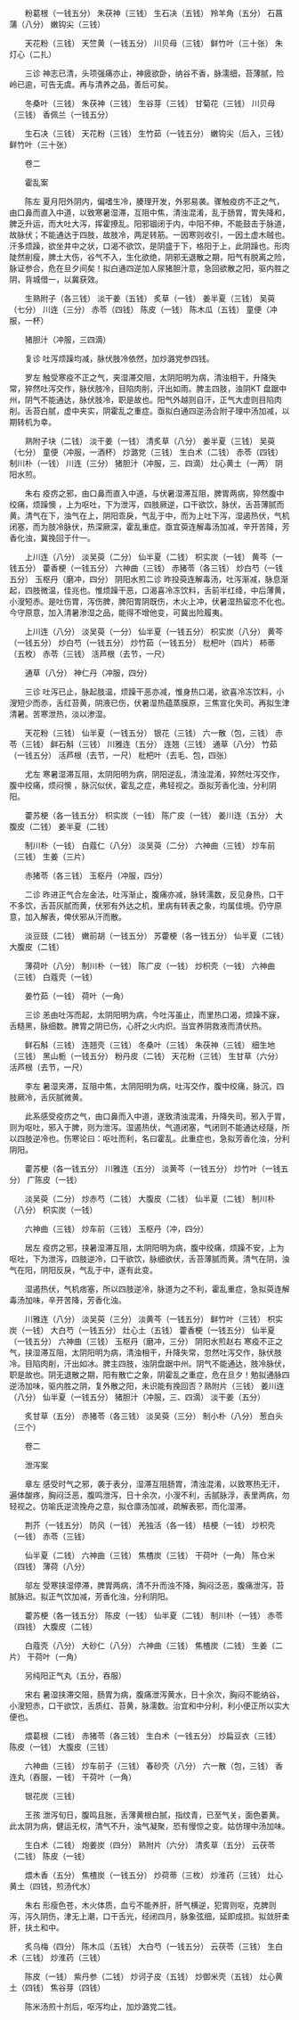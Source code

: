 <!-- { "loadSidebar": true } -->
　　粉葛根（一钱五分） 朱茯神（三钱） 生石决（五钱） 羚羊角（五分） 石菖蒲（八分） 嫩钩尖（三钱）

　　天花粉（三钱） 天竺黄（一钱五分） 川贝母（三钱） 鲜竹叶（三十张） 朱灯心（二扎）

　　三诊 神志已清，头项强痛亦止，神疲欲卧，纳谷不香，脉濡细，苔薄腻，险岭已逾，可告无虞。再与清养之品，善后可矣。

　　冬桑叶（三钱） 朱茯神（三钱） 生谷芽（三钱） 甘菊花（三钱） 川贝母（三钱） 香佩兰（一钱五分）

　　生石决（三钱） 天花粉（三钱） 生竹茹（一钱五分） 嫩钩尖（后入，三钱） 鲜竹叶（三十张）

　　卷二

　　霍乱案

　　陈左 夏月阳外阴内，偏嗜生冷，腠理开发，外邪易袭。骤触疫疠不正之气，由口鼻而直入中道，以致寒暑湿滞，互阻中焦，清浊混淆，乱于肠胃，胃失降和，脾乏升运，而大吐大泻，挥霍撩乱。阳邪锢闭于内，中阳不伸，不能鼓击于脉道，故脉伏；不能通达于四肢，故肢冷，两足转筋。一因寒则收引，一因土虚木贼也。汗多烦躁，欲坐井中之状，口渴不欲饮，是阴盛于下，格阳于上，此阴躁也。形肉陡然削瘦，脾土大伤，谷气不入，生化欲绝，阴邪无退散之期，阳气有脱离之险，脉证参合，危在旦夕间矣！拟白通四逆加人尿猪胆汁意，急回欲散之阳，驱内胜之阴，背城借一，以冀获效。

　　生熟附子（各三钱） 淡干姜（五钱） 炙草（一钱） 姜半夏（三钱） 吴萸（七分） 川连（三分） 赤苓（四钱） 陈皮（一钱） 陈木瓜（五钱） 童便（冲服，一杯）

　　猪胆汁（冲服，三四滴）

　　复诊 吐泻烦躁均减，脉伏肢冷依然，加炒潞党参四钱。

　　罗左 触受寒疫不正之气，夹湿滞交阻，太阴阳明为病，清浊相干，升降失常，猝然吐泻交作，脉伏肢冷，目陷肉削，汗出如雨。脾主四肢，浊阴KT 盘踞中州，阴气不能通达，脉伏肢冷，职是故也。阳气外越则自汗，正气大虚则目陷肉削。舌苔白腻，虚中夹实，阴霍乱之重症。亟拟白通四逆汤合附子理中汤加减，以期转机为幸。

　　熟附子块（二钱） 淡干姜（一钱） 清炙草（八分） 姜半夏（三钱） 吴萸（七分） 童便（冲服，一酒杯） 炒潞党（三钱） 生白术（二钱） 赤苓（四钱） 制川朴（一钱） 川连（三分） 猪胆汁（冲服，三、四滴） 灶心黄土（一两） 阴阳水煎。

　　朱右 疫疠之邪，由口鼻而直入中道，与伏暑湿滞互阻，脾胃两病，猝然腹中绞痛，烦躁懊 ，上为呕吐，下为泄泻，四肢厥逆，口干欲饮，脉伏，舌苔薄腻而黄。清气在下，浊气在上，阴阳乖戾，气乱于中，而为上吐下泻，湿遏热伏，气机闭塞，而为肢冷脉伏，热深厥深，霍乱重症。亟宜萸连解毒汤加减，辛开苦降，芳香化浊，冀挽回于什一。

　　上川连（八分） 淡吴萸（二分） 仙半夏（二钱） 枳实炭（一钱） 黄芩（一钱五分） 藿香梗（一钱五分） 六神曲（三钱） 赤猪苓（各三钱） 炒白芍（一钱五分） 玉枢丹（磨冲，四分） 阴阳水煎二诊 昨投萸连解毒汤，吐泻渐减，脉息渐起，四肢微温，佳兆也。惟烦躁干恶，口渴喜冷冻饮料，舌前半红绛，中后薄黄，小溲短赤。是吐伤胃，泻伤脾，脾阳胃阴既伤，木火上冲，伏暑湿热留恋不化也。今守原意，加入清暑渗湿之品，能得不增他变，可冀出险履夷。

　　上川连（八分） 淡吴萸（一分） 仙半夏（一钱五分） 枳实炭（八分） 黄芩（一钱五分） 炒白芍（一钱五分） 炒竹茹（一钱五分） 枇杷叶（四片） 柿蒂（五枚） 赤苓（三钱） 活芦根（去节，一尺）

　　通草（八分） 神仁丹（冲服，四分）

　　三诊 吐泻已止，脉起肢温，烦躁干恶亦减，惟身热口渴，欲喜冷冻饮料，小溲短少而赤，舌红苔黄，阴液已伤，伏暑湿热蕴蒸膜原，三焦宣化失司。再拟生津清暑。苦寒泄热，淡以渗湿。

　　天花粉（三钱） 仙半夏（一钱五分） 银花（三钱） 六一散（包，三钱） 赤苓（三钱） 鲜石斛（三钱） 川雅连（五分） 连翘（三钱） 通草（八分） 竹茹（一钱五分） 活芦根（去节，一尺） 枇杷叶（去毛、包，四张）

　　尤左 寒暑湿滞互阻，太阴阳明为病，阴阳逆乱，清浊混淆，猝然吐泻交作，腹中绞痛，烦闷懊 ，脉沉似伏，霍乱之症，弗轻视之。亟拟芳香化浊，分利阴阳。

　　藿苏梗（各一钱五分） 枳实炭（一钱） 陈广皮（一钱） 姜川连（五分） 大腹皮（二钱） 姜半夏（二钱）

　　制川朴（一钱） 白蔻仁（八分） 淡吴萸（二分） 六神曲（三钱） 炒车前（三钱） 生姜（三片）

　　赤猪苓（各三钱） 玉枢丹（冲服，四分）

　　二诊 昨进正气合左金法，吐泻渐止，腹痛亦减，脉转濡数，反见身热，口干不多饮，舌苔灰腻而黄，伏邪有外达之机，里病有转表之象，均属佳境。仍守原意，加入解表，俾伏邪从汗而散。

　　淡豆豉（二钱） 嫩前胡（一钱五分） 苏藿梗（各一钱五分） 仙半夏（二钱） 大腹皮（二钱）

　　薄荷叶（八分） 制川朴（一钱） 陈广皮（一钱） 炒枳壳（一钱） 六神曲（三钱） 白蔻壳（一钱）

　　姜竹茹（一钱） 荷叶（一角）

　　三诊 恙由吐泻而起，太阴阳明为病，今吐泻虽止，而里热口渴，烦躁不寐，舌糙黑，脉细数。脾胃之阴已伤，心肝之火内炽。当宜养阴救液而清伏热。

　　鲜石斛（三钱） 连翘壳（三钱） 冬桑叶（三钱） 朱茯神（三钱） 细生地（三钱） 黑山栀（一钱五分） 粉丹皮（二钱） 天花粉（三钱） 生甘草（六分） 活芦根（去节，一尺）

　　李左 暑湿夹滞，互阻中焦，太阴阳明为病，吐泻交作，腹中绞痛，脉沉，四肢厥冷，舌灰腻微黄。

　　此系感受疫疠之气，由口鼻而入中道，遂致清浊混淆，升降失司。邪入于胃，则为呕吐，邪入于脾，则为泄泻。湿遏热伏，气道闭塞，气闭则不能通达经隧，所以四肢逆冷也。伤寒论曰：呕吐而利，名曰霍乱。此重症也，急拟芳香化浊，分利阴阳。

　　藿苏梗（各一钱五分） 川雅连（五分） 淡黄芩（一钱五分） 炒竹叶（一钱五分） 广陈皮（一钱）

　　淡吴萸（二分） 炒赤芍（二钱） 大腹皮（二钱） 仙半夏（二钱） 制川朴（八分） 枳实炭（一钱）

　　六神曲（三钱） 炒车前（三钱） 玉枢丹（冲，四分）

　　居左 疫疠之邪，挟暑湿滞互阻，太阴阳明为病，腹中绞痛，烦躁不安，上为呕吐，下为泄泻，四肢逆冷，口干欲饮，脉细欲伏，舌苔薄腻而黄。清气在阴，浊气在阳，阴阳反戾，气乱于中，遂有此变。

　　湿遏热伏，气机痞塞，所以四肢逆冷，脉道为之不利，霍乱重症，急拟萸连解毒汤加味，辛开苦降，芳香化浊。

　　川雅连（八分） 淡吴萸（三分） 淡黄芩（一钱五分） 鲜竹叶（三钱） 枳实炭（一钱） 大白芍（一钱五分） 灶心土（五钱） 藿香梗（一钱五分） 仙半夏（一钱五分） 六神曲（三钱） 玉枢丹（磨冲，三分） 阴阳水煎赵右 寒疫不正之气，挟湿滞互阻，太阴阳明为病，清浊相干，升降失常，忽然吐泻交作，脉伏肢冷。目陷肉削，汗出如冰。脾主四肢，浊阴盘踞中州。阴气不能通达，肢冷脉伏，职是故也。阴无退散之期，阳有散亡之象，阴霍乱之重症，危在旦夕！勉拟通脉四逆汤加味，驱内胜之阴，复外散之阳，未识能有挽回否？熟附片（三钱） 姜川连（八分） 仙半夏（一钱五分） 猪胆汁（冲服，三、四滴） 淡干姜（五分）

　　炙甘草（五分） 赤猪苓（各三钱） 淡吴萸（三分） 制小朴（八分） 葱白头（三个）

　　卷二

　　泄泻案

　　章左 感受时气之邪，袭于表分，湿滞互阻肠胃，清浊混淆，以致寒热无汗，遍体酸疼，胸闷泛恶，腹鸣泄泻，日十余次，小溲不利，舌腻脉浮，表里两病，勿轻视之。仿喻氏逆流挽舟之意，拟仓廪汤加减，疏解表邪，而化湿滞。

　　荆芥（一钱五分） 防风（一钱） 羌独活（各一钱） 桔梗（一钱） 炒枳壳（一钱） 赤苓（三钱）

　　仙半夏（二钱） 六神曲（三钱） 焦楂炭（三钱） 干荷叶（一角） 陈仓米（四钱） 薄荷（八分）

　　邬左 受寒挟湿停滞，脾胃两病，清不升而浊不降，胸闷泛恶，腹痛泄泻，苔腻脉迟。拟正气饮加减，芳香化浊，分利阴阳。

　　藿苏梗（各一钱五分） 陈皮（一钱） 仙半夏（二钱） 制川朴（一钱） 赤苓（四钱） 大腹皮（二钱）

　　白蔻壳（八分） 大砂仁（八分） 六神曲（三钱） 焦楂炭（二钱） 生姜（二片） 干荷叶（一角）

　　另纯阳正气丸（五分，吞服）

　　宋右 暑湿挟滞交阻，肠胃为病，腹痛泄泻黄水，日十余次，胸闷不能纳谷，小溲短赤，口干欲饮，舌质红、苔黄，脉濡数。治宜和中分利，利小便正所以实大便也。

　　煨葛根（二钱） 赤猪苓（各三钱） 生白术（一钱五分） 炒扁豆衣（三钱） 陈皮（一钱） 大腹皮（三钱）

　　六神曲（三钱） 炒车前子（三钱） 春砂壳（八分） 六一散（包，三钱） 香连丸（吞服，一钱） 干荷叶（一角）

　　银花炭（三钱）

　　王孩 泄泻旬日，腹鸣且胀，舌薄黄根白腻，指纹青，已至气关，面色萎黄。此太阴为病，健运无权，清气不升，浊气凝聚，恐有慢惊之变。姑仿理中汤加味。

　　生白术（二钱） 炮姜炭（四分） 熟附片（六分） 清炙草（五分） 云茯苓（二钱） 陈皮（一钱）

　　煨木香（五分） 焦楂炭（一钱五分） 炒荷蒂（三枚） 炒淮药（三钱） 灶心黄土（四钱，煎汤代水）

　　朱右 形瘦色苍，木火体质，血亏不能养肝，肝气横逆，犯胃则呕，克脾则泻，泻久阴伤，津无上潮，口干舌光，经闭四月，脉象弦细，延即成损。拟敛肝柔肝，扶土和中。

　　炙乌梅（四分） 陈木瓜（五钱） 大白芍（一钱五分） 云茯苓（三钱） 生白术（三钱） 炒淮药（三钱）

　　陈皮（一钱） 紫丹参（二钱） 炒诃子皮（五钱） 炒御米壳（五钱） 灶心黄土（四钱） 焦谷芽（四钱）

　　陈米汤煎十剂后，呕泻均止，加炒潞党二钱。

